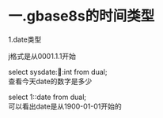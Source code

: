 # 一.gbase8s的时间类型

1.date类型
 
j格式是从0001.1.1开始
    
select sysdate::date::int from dual;  
查看今天date的数字是多少
 
select 1::date from dual;  
可以看出date是从1900-01-01开始的
